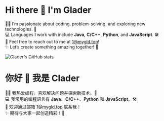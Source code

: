 # Hi there 👋 I'm Glader

👨‍💻 I’m passionate about coding, problem-solving, and exploring new technologies. 🚀\
💻 Languages I work with include <strong>Java</strong>, <strong>C/C++</strong>, <strong>Python</strong>, and <strong>JavaScript</strong>. 🛠️\
📧 Feel free to reach out to me at <a href="mailto:1@mygld.top">1@mygld.top</a>! \
✨ Let’s create something amazing together! 🌟

![Glader's GitHub stats](https://github-readme-stats.vercel.app/api?username=GladerJ&count_private=true&show_icons=true&theme=tokyonight)



# 你好 👋 我是 Clader

👨‍💻 我热爱编程，喜欢解决问题并探索新技术。🚀  \
💻 我常用的编程语言有 <strong>Java</strong>、<strong>C/C++</strong>、<strong>Python</strong> 和 <strong>JavaScript</strong>。🛠️\
📧 欢迎通过邮箱 <a href="mailto:1@mygld.top">1@mygld.top</a> 联系我！\
✨ 期待与大家一起创造精彩！🌟

